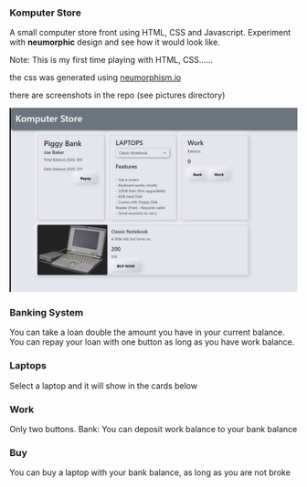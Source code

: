 ### Komputer Store

A small computer store front using HTML, CSS and Javascript. Experiment with **neumorphic** design and see how it would look like.

Note: This is my first time playing with HTML, CSS......

the css was generated using [neumorphism.io](https://neumorphism.io/#eaecf6)

there are screenshots in the repo (see pictures directory)

![Alt text](pictures/Capture.PNG?raw=true "Title")

### Banking System
You can take a loan double the amount you have in your current balance.
You can repay your loan with one button as long as you have work balance.

### Laptops
Select a laptop and it will show in the cards below

### Work
Only two buttons.
Bank: You can deposit work balance to your bank balance

### Buy
You can buy a laptop with your bank balance, as long as you are not broke



